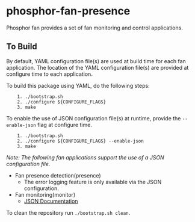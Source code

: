 # phosphor-fan-presence
Phosphor fan provides a set of fan monitoring and control applications.

## To Build
By default, YAML configuration file(s) are used at build time for each fan
application. The location of the YAML configuration file(s) are provided at
configure time to each application.

To build this package using YAML, do the following steps:
```
    1. ./bootstrap.sh
    2. ./configure ${CONFIGURE_FLAGS}
    3. make
```

To enable the use of JSON configuration file(s) at runtime, provide the
`--enable-json` flag at configure time.
```
    1. ./bootstrap.sh
    2. ./configure ${CONFIGURE_FLAGS} --enable-json
    3. make
```
*Note: The following fan applications support the use of a JSON configuration
file.*
* Fan presence detection(presence)
  * The error logging feature is only available via the JSON configuration.
* Fan monitoring(monitor)
  * [JSON Documentation](monitor/json)

To clean the repository run `./bootstrap.sh clean`.
